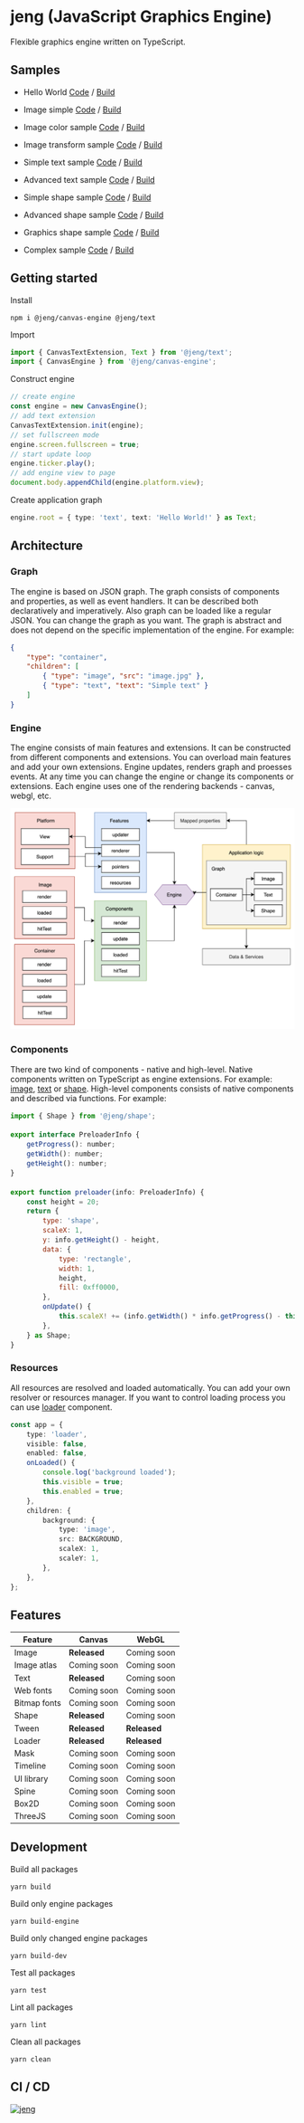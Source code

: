 # jeng (JavaScript Graphics Engine)
Flexible graphics engine written on TypeScript.

## Samples
- Hello World [Code](https://github.com/AntonovSergey2211/jeng/blob/master/samples/hello-world/src/index.ts) / [Build](https://antonovsergey2211.github.io/jeng/samples/hello-world/build/)

- Image simple [Code](https://github.com/AntonovSergey2211/jeng/blob/master/samples/image-simple/src/index.ts) / [Build](https://antonovsergey2211.github.io/jeng/samples/image-simple/build/)

- Image color sample [Code](https://github.com/AntonovSergey2211/jeng/blob/master/samples/image-color/src/index.ts) / [Build](https://antonovsergey2211.github.io/jeng/samples/image-color/build/)

- Image transform sample [Code](https://github.com/AntonovSergey2211/jeng/blob/master/samples/image-transform/src/index.ts) / [Build](https://antonovsergey2211.github.io/jeng/samples/image-transform/build/)

- Simple text sample [Code](https://github.com/AntonovSergey2211/jeng/blob/master/samples/text-simple/src/index.ts) / [Build](https://antonovsergey2211.github.io/jeng/samples/text-simple/build/)

- Advanced text sample [Code](https://github.com/AntonovSergey2211/jeng/blob/master/samples/text-advanced/src/index.ts) / [Build](https://antonovsergey2211.github.io/jeng/samples/text-advanced/build/)

- Simple shape sample [Code](https://github.com/AntonovSergey2211/jeng/blob/master/samples/shape-simple/src/index.ts) / [Build](https://antonovsergey2211.github.io/jeng/samples/shape-simple/build/)

- Advanced shape sample [Code](https://github.com/AntonovSergey2211/jeng/blob/master/samples/shape-advanced/src/index.ts) / [Build](https://antonovsergey2211.github.io/jeng/samples/shape-advanced/build/)

- Graphics shape sample [Code](https://github.com/AntonovSergey2211/jeng/blob/master/samples/shape-graphics/src/index.ts) / [Build](https://antonovsergey2211.github.io/jeng/samples/shape-graphics/build/)

- Complex sample [Code](https://github.com/AntonovSergey2211/jeng/blob/master/samples/sample/src/index.ts) / [Build](https://antonovsergey2211.github.io/jeng/samples/sample/build/)

## Getting started
Install
```shell
npm i @jeng/canvas-engine @jeng/text
```
Import
```typescript
import { CanvasTextExtension, Text } from '@jeng/text';
import { CanvasEngine } from '@jeng/canvas-engine';
```
Construct engine
```typescript
// create engine
const engine = new CanvasEngine();
// add text extension
CanvasTextExtension.init(engine);
// set fullscreen mode
engine.screen.fullscreen = true;
// start update loop
engine.ticker.play();
// add engine view to page
document.body.appendChild(engine.platform.view);
```
Create application graph
```typescript
engine.root = { type: 'text', text: 'Hello World!' } as Text;
```

## Architecture

### Graph
The engine is based on JSON graph. The graph consists of components and properties, as well as event handlers.
It can be described both declaratively and imperatively. Also graph can be loaded like a regular JSON.
You can change the graph as you want. The graph is abstract and does not depend on the specific implementation of the engine. For example:
```json
{
	"type": "container",
	"children": [
		{ "type": "image", "src": "image.jpg" },
		{ "type": "text", "text": "Simple text" }
	]
}
```

### Engine
The engine consists of main features and extensions. It can be constructed from different components and extensions.
You can overload main features and add your own extensions. Engine updates, renders graph and proesses events.
At any time you can change the engine or change its components or extensions. 
Each engine uses one of the rendering backends - canvas, webgl, etc.

![Engine architecture](docs/images/engine-architecture.png)

### Components
There are two kind of components - native and high-level. Native components written on TypeScript as engine extensions. 
For example: [image](packages/image), [text](packages/text) or [shape](packages/shape).
High-level components consists of native components and described via functions. For example:
```javascript
import { Shape } from '@jeng/shape';

export interface PreloaderInfo {
	getProgress(): number;
	getWidth(): number;
	getHeight(): number;
}

export function preloader(info: PreloaderInfo) {
	const height = 20;
	return {
		type: 'shape',
		scaleX: 1,
		y: info.getHeight() - height,
		data: {
			type: 'rectangle',
			width: 1,
			height,
			fill: 0xff0000,
		},
		onUpdate() {
			this.scaleX! += (info.getWidth() * info.getProgress() - this.scaleX!) / 2;
		},
	} as Shape;
}
```

### Resources
All resources are resolved and loaded automatically. You can add your own resolver or resources manager.
If you want to control loading process you can use [loader](packages/core/src/components/loader.ts) component.
```typescript
const app = {
	type: 'loader',
	visible: false,
	enabled: false,
	onLoaded() {
		console.log('background loaded');
		this.visible = true;
		this.enabled = true;
	},
	children: {
		background: {
			type: 'image',
			src: BACKGROUND,
			scaleX: 1,
			scaleY: 1,
		},
	},
};
``` 

## Features

| Feature | Canvas | WebGL |
|---------|--------|-------|
| Image  | **Released** | Coming soon |
| Image atlas  | Coming soon | Coming soon |
| Text | **Released** | Coming soon |
| Web fonts | Coming soon | Coming soon |
| Bitmap fonts | Coming soon | Coming soon |
| Shape | **Released** | Coming soon |
| Tween | **Released** | **Released** |
| Loader | **Released** | **Released** |
| Mask | Coming soon | Coming soon |
| Timeline | Coming soon | Coming soon |
| UI library | Coming soon | Coming soon |
| Spine | Coming soon | Coming soon |
| Box2D | Coming soon | Coming soon |
| ThreeJS | Coming soon | Coming soon |

## Development
Build all packages
```shell
yarn build
```

Build only engine packages
```shell
yarn build-engine
```

Build only changed engine packages
```shell
yarn build-dev
```

Test all packages
```shell
yarn test
```

Lint all packages
```shell
yarn lint
```

Clean all packages
```shell
yarn clean
```

## CI / CD
[![jeng](https://circleci.com/gh/AntonovSergey2211/jeng.svg?style=shield)](https://app.circleci.com/pipelines/github/AntonovSergey2211/jeng)

